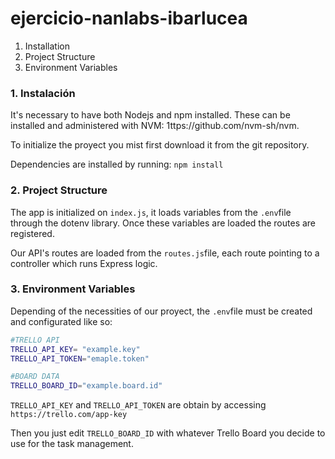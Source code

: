# ejercicio-nanlabs-ibarlucea


1. Installation
2. Project Structure
3. Environment Variables

### 1. Instalación

It's necessary to have both Nodejs and npm installed.
These can be installed and administered with NVM: 1ttps://github.com/nvm-sh/nvm.

To initialize the proyect you mist first download it from the git repository.

Dependencies are installed by running: `npm install`


### 2. Project Structure

The app is initialized on `index.js`, it loads variables from the `.env`file through the dotenv library.
Once these variables are loaded the routes are registered.

Our API's routes are loaded from the `routes.js`file, each route pointing to a controller which runs Express logic.

### 3. Environment Variables

Depending of the necessities of our proyect, the `.env`file must be created and configurated like so:

``` sh
#TRELLO API
TRELLO_API_KEY= "example.key"
TRELLO_API_TOKEN="emaple.token"

#BOARD DATA
TRELLO_BOARD_ID="example.board.id"
```

`TRELLO_API_KEY` and `TRELLO_API_TOKEN` are obtain by accessing `https://trello.com/app-key`

Then you just edit `TRELLO_BOARD_ID` with whatever Trello Board you decide to use for the task management.

